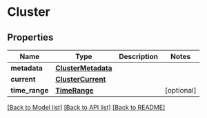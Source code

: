 # Cluster

## Properties
Name | Type | Description | Notes
------------ | ------------- | ------------- | -------------
**metadata** | [**ClusterMetadata**](ClusterMetadata.md) |  | 
**current** | [**ClusterCurrent**](ClusterCurrent.md) |  | 
**time_range** | [**TimeRange**](TimeRange.md) |  | [optional] 

[[Back to Model list]](../README.md#documentation-for-models) [[Back to API list]](../README.md#documentation-for-api-endpoints) [[Back to README]](../README.md)

